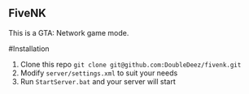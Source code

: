 FiveNK
-------

This is a GTA: Network game mode.


#Installation
1. Clone this repo `git clone git@github.com:DoubleDeez/fivenk.git`
2. Modify `server/settings.xml` to suit your needs
3. Run `StartServer.bat` and your server will start